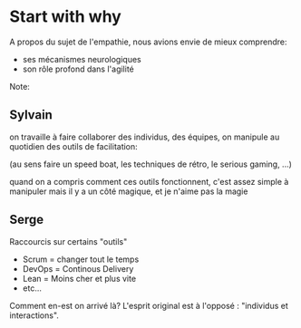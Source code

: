 # Start with why

A propos du sujet de l'empathie, nous avions envie de mieux comprendre:

* ses mécanismes neurologiques 
* son rôle profond dans l'agilité 


Note:

## Sylvain

on travaille à faire collaborer des individus, des équipes, on manipule au quotidien des outils de facilitation:

(au sens faire un speed boat, les techniques de rétro, le serious gaming, ...)

quand on a compris comment ces outils fonctionnent, c'est assez simple à manipuler
mais il y a un côté magique, et je n'aime pas la magie

## Serge

Raccourcis sur certains "outils"

- Scrum = changer tout le temps
- DevOps = Continous Delivery
- Lean = Moins cher et plus vite
- etc...

Comment en-est on arrivé là?
L'esprit original est à l'opposé : "individus et interactions". 
